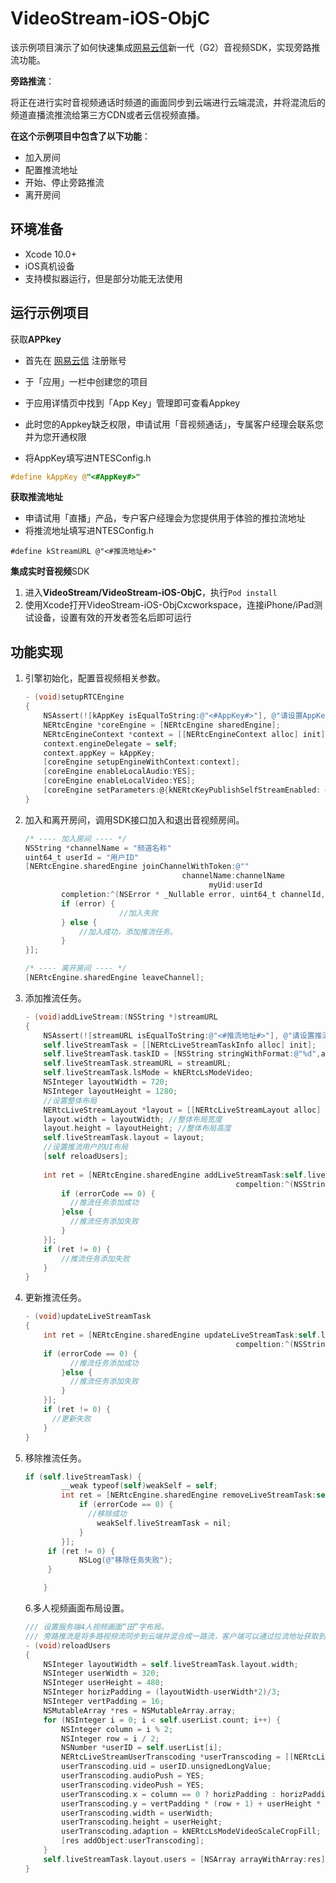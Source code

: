 # VideoStream-iOS-ObjC

该示例项目演示了如何快速集成[网易云信](https://yunxin.163.com)新一代（G2）音视频SDK，实现旁路推流功能。

**旁路推流**：

将正在进行实时音视频通话时频道的画面同步到云端进行云端混流，并将混流后的频道直播流推流给第三方CDN或者云信视频直播。

 **在这个示例项目中包含了以下功能**：

- 加入房间
- 配置推流地址
- 开始、停止旁路推流
- 离开房间

## 环境准备

- Xcode 10.0+
- iOS真机设备
- 支持模拟器运行，但是部分功能无法使用

## 运行示例项目

获取**APPkey**

- 首先在 [网易云信](https://yunxin.163.com) 注册账号

- 于「应用」一栏中创建您的项目

- 于应用详情页中找到「App Key」管理即可查看Appkey

- 此时您的Appkey缺乏权限，申请试用「音视频通话」，专属客户经理会联系您并为您开通权限

- 将AppKey填写进NTESConfig.h

```objective-c
#define kAppKey @"<#AppKey#>"
```

**获取推流地址**

- 申请试用「直播」产品，专户客户经理会为您提供用于体验的推拉流地址
- 将推流地址填写进NTESConfig.h

```
#define kStreamURL @"<#推流地址#>"
```

**集成实时音视频**SDK

1. 进入**VideoStream/VideoStream-iOS-ObjC**，执行`Pod install`
2. 使用Xcode打开VideoStream-iOS-ObjCxcworkspace，连接iPhone/iPad测试设备，设置有效的开发者签名后即可运行

## 功能实现

1. 引擎初始化，配置音视频相关参数。

   ```objective-c
   - (void)setupRTCEngine
   {
       NSAssert(![kAppKey isEqualToString:@"<#AppKey#>"], @"请设置AppKey");
       NERtcEngine *coreEngine = [NERtcEngine sharedEngine];
       NERtcEngineContext *context = [[NERtcEngineContext alloc] init];
       context.engineDelegate = self;
       context.appKey = kAppKey;
       [coreEngine setupEngineWithContext:context];
       [coreEngine enableLocalAudio:YES];
       [coreEngine enableLocalVideo:YES];
       [coreEngine setParameters:@{kNERtcKeyPublishSelfStreamEnabled: @YES}]; // 打开推流
   }
   ```

2. 加入和离开房间，调用SDK接口加入和退出音视频房间。

   ```objective-c
   /* ---- 加入房间 ---- */
   NSString *channelName = "频道名称"
   uint64_t userId = "用户ID"
   [NERtcEngine.sharedEngine joinChannelWithToken:@""
                                      channelName:channelName
                                            myUid:userId
           completion:^(NSError * _Nullable error, uint64_t channelId, uint64_t elapesd) {
           if (error) {
   						//加入失败
           } else {
               //加入成功，添加推流任务。
           }
   }];
   
   /* ---- 离开房间 ---- */
   [NERtcEngine.sharedEngine leaveChannel];
   ```

3. 添加推流任务。

   ```objective-c
   - (void)addLiveStream:(NSString *)streamURL
   {
       NSAssert(![streamURL isEqualToString:@"<#推流地址#>"], @"请设置推流地址");
       self.liveStreamTask = [[NERtcLiveStreamTaskInfo alloc] init];
       self.liveStreamTask.taskID = [NSString stringWithFormat:@"%d",arc4random()/100];;
       self.liveStreamTask.streamURL = streamURL;
       self.liveStreamTask.lsMode = kNERtcLsModeVideo;
       NSInteger layoutWidth = 720;
       NSInteger layoutHeight = 1280;
       //设置整体布局
       NERtcLiveStreamLayout *layout = [[NERtcLiveStreamLayout alloc] init];
       layout.width = layoutWidth; //整体布局宽度
       layout.height = layoutHeight; //整体布局高度
       self.liveStreamTask.layout = layout;
       //设置推流用户的UI布局
       [self reloadUsers];
       
       int ret = [NERtcEngine.sharedEngine addLiveStreamTask:self.liveStreamTask
                                                  compeltion:^(NSString * _Nonnull taskId, kNERtcLiveStreamError errorCode) {
           if (errorCode == 0) {
             //推流任务添加成功
           }else {
             //推流任务添加失败
           }
       }];
       if (ret != 0) {
           //推流任务添加失败
       }
   }
   ```

4. 更新推流任务。

   ```objective-c
   - (void)updateLiveStreamTask
   {
       int ret = [NERtcEngine.sharedEngine updateLiveStreamTask:self.liveStreamTask
                                                  compeltion:^(NSString * _Nonnull taskId, kNERtcLiveStreamError errorCode) {
       if (errorCode == 0) {
             //推流任务添加成功
           }else {
             //推流任务添加失败
           }                                             
       }];
       if (ret != 0) {
         //更新失败
       }
   }
   ```

5. 移除推流任务。

   ```objective-c
   if (self.liveStreamTask) {
           __weak typeof(self)weakSelf = self;
           int ret = [NERtcEngine.sharedEngine removeLiveStreamTask:self.liveStreamTask.taskID compeltion:^(NSString * _Nonnull taskId, kNERtcLiveStreamError errorCode) {
               if (errorCode == 0) {
                 //移除成功
                   weakSelf.liveStreamTask = nil;
               }
           }];
        if (ret != 0) {
               NSLog(@"移除任务失败");
        }
   
       }
   ```
   
   6.多人视频画面布局设置。
   
   ```objective-c
   /// 设置服务端4人视频画面“田”字布局。
   /// 旁路推流是将多路视频流同步到云端并混合成一路流，客户端可以通过拉流地址获取到多人画面，此UI配置是指定服务端混流后各个画面的布局。
   - (void)reloadUsers
   {
       NSInteger layoutWidth = self.liveStreamTask.layout.width;
       NSInteger userWidth = 320;
       NSInteger userHeight = 480;
       NSInteger horizPadding = (layoutWidth-userWidth*2)/3;
       NSInteger vertPadding = 16;
       NSMutableArray *res = NSMutableArray.array;
       for (NSInteger i = 0; i < self.userList.count; i++) {
           NSInteger column = i % 2;
           NSInteger row = i / 2;
           NSNumber *userID = self.userList[i];
           NERtcLiveStreamUserTranscoding *userTranscoding = [[NERtcLiveStreamUserTranscoding alloc] init];
           userTranscoding.uid = userID.unsignedLongValue;
           userTranscoding.audioPush = YES;
           userTranscoding.videoPush = YES;
           userTranscoding.x = column == 0 ? horizPadding : horizPadding * 2 + userWidth;
           userTranscoding.y = vertPadding * (row + 1) + userHeight * row;
           userTranscoding.width = userWidth;
           userTranscoding.height = userHeight;
           userTranscoding.adaption = kNERtcLsModeVideoScaleCropFill;
           [res addObject:userTranscoding];
       }
       self.liveStreamTask.layout.users = [NSArray arrayWithArray:res];
   }
   ```
   
   
   
   
   
   